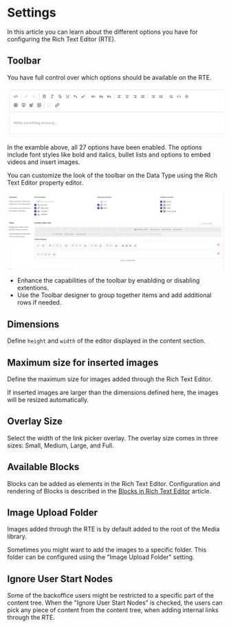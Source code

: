 # Settings

In this article you can learn about the different options you have for configuring the Rich Text Editor (RTE).

## Toolbar

You have full control over which options should be available on the RTE.

![Toolbar: All options enabled](images/rte-tiptap-all-toolbar-items.png)

In the examble above, all 27 options have been enabled. The options include font styles like bold and italics, bullet lists and options to embed videos and insert images.

You can customize the look of the toolbar on the Data Type using the Rich Text Editor property editor.

![Enhance and customize the capabilities of the Rich Text Editor toolbar](images/rte-tiptap-capabilities-and-toolbar.png)

* Enhance the capabilities of the toolbar by enablding or disabling extentions.
* Use the Toolbar designer to group together items and add additional rows if needed.

## Dimensions

Define `height` and `width` of the editor displayed in the content section.

## Maximum size for inserted images

Define the maximum size for images added through the Rich Text Editor.

If inserted images are larger than the dimensions defined here, the images will be resized automatically.

## Overlay Size

Select the width of the link picker overlay. The overlay size comes in three sizes: Small, Medium, Large, and Full.

## Available Blocks

Blocks can be added as elements in the Rich Text Editor. Configuration and rendering of Blocks is described in the [Blocks in Rich Text Editor](blocks.md) article.

## Image Upload Folder

Images added through the RTE is by default added to the root of the Media library.

Sometimes you might want to add the images to a specific folder. This folder can be configured using the "Image Upload Folder" setting.

## Ignore User Start Nodes

Some of the backoffice users might be restricted to a specific part of the content tree. When the "Ignore User Start Nodes" is checked, the users can pick any piece of content from the content tree, when adding internal links through the RTE.
